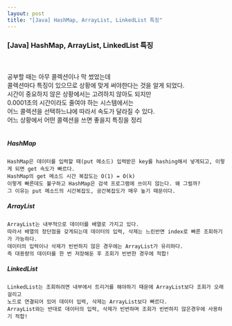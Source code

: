 ```yaml
---
layout: post
title: "[Java] HashMap, ArrayList, LinkedList 특징"
---
```

### [Java] HashMap, ArrayList, LinkedList 특징
<br><br>
공부할 때는 아무 콜렉션이나 막 썼었는데<br>
콜렉션마다 특징이 있으므로 상황에 맞게 써야한다는 것을 알게 되었다.<br>
시간이 중요하지 않은 상황에서는 고려하지 않아도 되지만<br>
0.0001초의 시간이라도 줄여야 하는 시스템에서는<br>
어느 콜렉션을 선택하느냐에 따라서 속도가 달라질 수 있다.<br>
어느 상황에서 어떤 콜렉션을 쓰면 좋을지 특징을 정리<br>
<br>

##### HashMap
```
HashMap은 데이터를 입력할 때(put 메소드) 입력받은 key를 hashing해서 넣게되고, 이렇게 되면 get 속도가 빠르다.
HashMap의 get 메소드 시간 복잡도는 O(1) = O(k)
이렇게 빠른데도 불구하고 HashMap은 검색 프로그램에 쓰이지 않는다. 왜 그럴까?
그 이유는 put 메소드의 시간복잡도, 공간복잡도가 매우 높기 때문이다.
```
##### ArrayList
```
ArrayList는 내부적으로 데이터를 배열로 가지고 있다.
따라서 배열의 장단점을 갖게되는데 데이터의 입력, 삭제는 느린반면 index로 빠른 조회하기가 가능하다.
데이터의 입력이나 삭제가 빈번하지 않은 경우에는 ArrayList가 유리하다. 
즉 대용량의 데이터를 한 번 저장해둔 후 조회가 빈번한 경우에 적합!
```
##### LinkedList
```
LinkedList는 조회하려면 내부에서 트리거를 해야하기 때문에 ArrayList보다 조회가 오래 걸리고
노드로 연결되어 있어 데이터 입력, 삭제는 ArrayList보다 빠르다.
ArrayList와는 반대로 데이터의 입력, 삭제가 빈번하며 조회가 빈번하지 않은경우에 사용하기 적합!
```